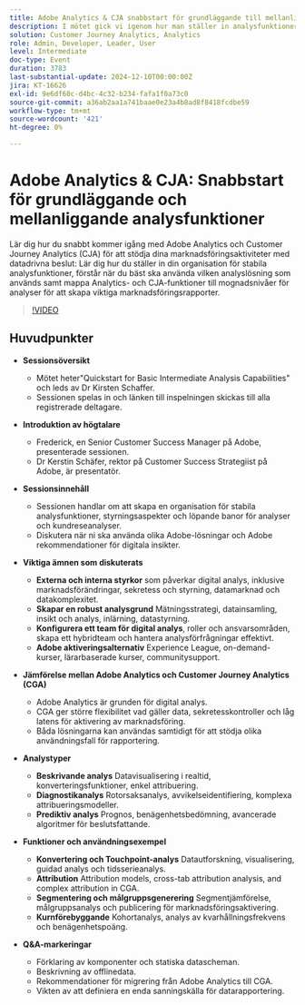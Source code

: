 ```yaml
---
title: Adobe Analytics & CJA snabbstart för grundläggande till mellanliggande analysfunktioner
description: I mötet gick vi igenom hur man ställer in analysfunktioner, jämför Adobe Analytics och Customer Journey Analytics och hur man gör nyckelfunktioner för marknadsföringsrapporter.
solution: Customer Journey Analytics, Analytics
role: Admin, Developer, Leader, User
level: Intermediate
doc-type: Event
duration: 3783
last-substantial-update: 2024-12-10T00:00:00Z
jira: KT-16626
exl-id: 9e6df60c-d4bc-4c32-b234-fafa1f0a73c0
source-git-commit: a36ab2aa1a741baae0e23a4b8ad8f8418fcdbe59
workflow-type: tm+mt
source-wordcount: '421'
ht-degree: 0%

---
```


# Adobe Analytics &amp; CJA: Snabbstart för grundläggande och mellanliggande analysfunktioner

Lär dig hur du snabbt kommer igång med Adobe Analytics och Customer Journey Analytics (CJA) för att stödja dina marknadsföringsaktiviteter med datadrivna beslut: Lär dig hur du ställer in din organisation för stabila analysfunktioner, förstår när du bäst ska använda vilken analyslösning som används samt mappa Analytics- och CJA-funktioner till mognadsnivåer för analyser för att skapa viktiga marknadsföringsrapporter.

>[!VIDEO](https://video.tv.adobe.com/v/3440933/?learn=on&enablevpops)

## Huvudpunkter

* **Sessionsöversikt**
   * Mötet heter&quot;Quickstart for Basic Intermediate Analysis Capabilities&quot; och leds av Dr Kirsten Schaffer.
   * Sessionen spelas in och länken till inspelningen skickas till alla registrerade deltagare.

* **Introduktion av högtalare**
   * Frederick, en Senior Customer Success Manager på Adobe, presenterade sessionen.
   * Dr Kerstin Schäfer, rektor på Customer Success Strategiist på Adobe, är presentatör.

* **Sessionsinnehåll**
   * Sessionen handlar om att skapa en organisation för stabila analysfunktioner, styrningsaspekter och löpande banor för analyser och kundreseanalyser.
   * Diskutera när ni ska använda olika Adobe-lösningar och Adobe rekommendationer för digitala insikter.

* **Viktiga ämnen som diskuterats**
   * **Externa och interna styrkor** som påverkar digital analys, inklusive marknadsförändringar, sekretess och styrning, datamarknad och datakomplexitet.
   * **Skapar en robust analysgrund** Mätningsstrategi, datainsamling, insikt och analys, inlärning, datastyrning.
   * **Konfigurera ett team för digital analys**, roller och ansvarsområden, skapa ett hybridteam och hantera analysförfrågningar effektivt.
   * **Adobe aktiveringsalternativ** Experience League, on-demand-kurser, lärarbaserade kurser, communitysupport.

* **Jämförelse mellan Adobe Analytics och Customer Journey Analytics (CGA)**
   * Adobe Analytics är grunden för digital analys.
   * CGA ger större flexibilitet vad gäller data, sekretesskontroller och låg latens för aktivering av marknadsföring.
   * Båda lösningarna kan användas samtidigt för att stödja olika användningsfall för rapportering.

* **Analystyper**
   * **Beskrivande analys** Datavisualisering i realtid, konverteringsfunktioner, enkel attribuering.
   * **Diagnostikanalys** Rotorsaksanalys, avvikelseidentifiering, komplexa attribueringsmodeller.
   * **Prediktiv analys** Prognos, benägenhetsbedömning, avancerade algoritmer för beslutsfattande.

* **Funktioner och användningsexempel**
   * **Konvertering och Touchpoint-analys** Datautforskning, visualisering, guidad analys och tidsserieanalys.
   * **Attribution** Attribution models, cross-tab attribution analysis, and complex attribution in CGA.
   * **Segmentering och målgruppsgenerering** Segmentjämförelse, målgruppsanalys och publicering för marknadsföringsaktivering.
   * **Kurnförebyggande** Kohortanalys, analys av kvarhållningsfrekvens och benägenhetspoäng.

* **Q&amp;A-markeringar**
   * Förklaring av komponenter och statiska datascheman.
   * Beskrivning av offlinedata.
   * Rekommendationer för migrering från Adobe Analytics till CGA.
   * Vikten av att definiera en enda sanningskälla för datarapportering.
